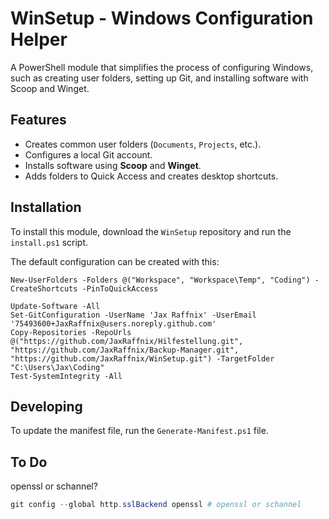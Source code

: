 # WinSetup - Windows Configuration Helper

A PowerShell module that simplifies the process of configuring Windows, such as creating user folders, setting up Git, and installing software with Scoop and Winget.

## Features

- Creates common user folders (`Documents`, `Projects`, etc.).
- Configures a local Git account.
- Installs software using **Scoop** and **Winget**.
- Adds folders to Quick Access and creates desktop shortcuts.

## Installation

To install this module, download the `WinSetup` repository and run the `install.ps1` script.

The default configuration can be created with this:
```
New-UserFolders -Folders @("Workspace", "Workspace\Temp", "Coding") -CreateShortcuts -PinToQuickAccess

Update-Software -All
Set-GitConfiguration -UserName 'Jax Raffnix' -UserEmail '75493600+JaxRaffnix@users.noreply.github.com'
Copy-Repositories -RepoUrls @("https://github.com/JaxRaffnix/Hilfestellung.git", "https://github.com/JaxRaffnix/Backup-Manager.git", "https://github.com/JaxRaffnix/WinSetup.git") -TargetFolder "C:\Users\Jax\Coding"
Test-SystemIntegrity -All
```

## Developing

To update the manifest file, run the `Generate-Manifest.ps1` file.

## To Do
openssl or schannel?
```powershell
git config --global http.sslBackend openssl # openssl or schannel
```